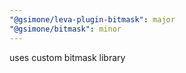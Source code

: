 ```yaml
---
"@gsimone/leva-plugin-bitmask": major
"@gsimone/bitmask": minor
---
```


uses custom bitmask library
